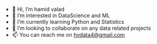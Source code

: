 - 👋 Hi, I’m hamid valad
- 👀 I’m interested in DataScience and ML
- 🌱 I’m currently learning Python and Statistics
- 💞️ I’m looking to collaborate on any data related projects
- 📫 You can reach me on hvdata4@gmail.com

<!---
hamidvalad/hamidvalad is a ✨ special ✨ repository because its `README.md` (this file) appears on your GitHub profile.
You can click the Preview link to take a look at your changes.
--->
